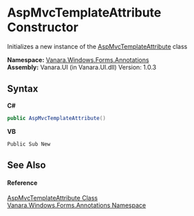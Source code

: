 # AspMvcTemplateAttribute Constructor 
 

Initializes a new instance of the <a href="307b4ce1-baa5-972f-fe76-0898949d787c">AspMvcTemplateAttribute</a> class

**Namespace:**&nbsp;<a href="600255aa-5477-7018-00f3-14fce5adebc9">Vanara.Windows.Forms.Annotations</a><br />**Assembly:**&nbsp;Vanara.UI (in Vanara.UI.dll) Version: 1.0.3

## Syntax

**C#**<br />
``` C#
public AspMvcTemplateAttribute()
```

**VB**<br />
``` VB
Public Sub New
```


## See Also


#### Reference
<a href="307b4ce1-baa5-972f-fe76-0898949d787c">AspMvcTemplateAttribute Class</a><br /><a href="600255aa-5477-7018-00f3-14fce5adebc9">Vanara.Windows.Forms.Annotations Namespace</a><br />